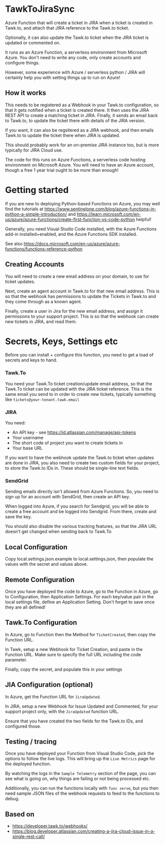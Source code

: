 # TawkToJiraSync
Azure Function that will create a ticket in JIRA when a ticket is created 
in Tawk.to, and attach that JIRA reference to the Tawk.to ticket.

Optionally, it can also update the Tawk.to ticket when the JIRA ticket is
updated or commented on.

It runs as an Azure Function, a serverless environment from Microsoft Azure.
You don't need to write any code, only create accounts and configure things.

However, some experience with Azure / serverless python / JIRA will certainly
help you with setting things up to run on Azure!

## How it works
This needs to be registered as a Webhook in your Tawk.to configuration, so
that it gets notified when a ticket is created there. It then uses the JIRA
REST API to create a matching ticket in JIRA. Finally, it sends an email
back to Tawk.to, to update the ticket there with details of the JIRA
version. 

If you want, it can also be regsitered as a JIRA webhook, and then emails 
Tawk.to to update the ticket there when JIRA is updated.

This should probably work for an on-premise JIRA instance too, but is more
typically for JIRA Cloud use.

The code for this runs on Azure Functions, a serverless code hosting 
environment on Microsoft Azure. You will need to have an Azure account,
though a free 1 year trial ought to be more than enough!

# Getting started
If you are new to deploying Python-based Functions on Azure, you may well
find the tutorials at
https://www.sentinelone.com/blog/azure-functions-in-python-a-simple-introduction/
and
https://learn.microsoft.com/en-us/azure/azure-functions/create-first-function-vs-code-python
helpful!

Generally, you need Visual Studio Code installed, with the Azure Functions 
add-in installed+enabled, and the Azure Functions SDK installed.

See also
https://docs.microsoft.com/en-us/azure/azure-functions/functions-reference-python

## Creating Accounts
You will need to create a new email address on your domain, to use for ticket
updates.

Next, create an agent account in Tawk.to for that new email address. This is so
that the webhook has permissions to update the Tickets in Tawk.to and they
come through as a known agent.

Finally, create a user in Jira for the new email address, and assign it
permissions to your support project. This is so that the webhook can create
new tickets in JIRA, and read them.

# Secrets, Keys, Settings etc
Before you can install + configure this function, you need to get a load of
secrets and keys to hand.

### Tawk.To
You need your Tawk.To ticket creation/update email address, so that the
Tawk.To ticket can be updated with the JIRA ticket reference. This is the
same email you send to in order to create new tickets, typically 
something like `tickets@your-tenant.tawk.email`

### JIRA
You need:
 * An API key - see https://id.atlassian.com/manage/api-tokens
 * Your username
 * The short code of project you want to create tickets in
 * Your base URL

If you want to have the webhook update the Tawk.to ticket when updates are
done in JIRA, you also need to create two custom fields for your project,
to store the Tawk.to IDs in. These should be single-line text fields.

### SendGrid
Sending emails directly isn't allowed from Azure Functions. So, you need to
sign up for an account with SendGrid, then create an API key.

When logged into Azure, if you search for Sendgrid, you will be able to
create a free account and be logged into Sendgrid. From there, create and
save the key.

You should also disable the various tracking features, so that the JIRA URL
doesn't get changed when sending back to Tawk.To

## Local Configuration
Copy local.settings.json.example to local.settings.json, then populate 
the values with the secret and values above.

## Remote Configuration
Once you have deployed the code to Azure, go to the Function in Azure, 
go to Configuration, then Application Settings. For each key/value pair
in the local settings file, define an Application Setting. Don't forget to
save once they are all defined!

## Tawk.To Configuration
In Azure, go to Function then the Method for `TicketCreated`, then copy 
the Function URL.

In Tawk, setup a new Webhook for Ticket Creation, and paste in the
Function URL. Make sure to specify the full URL including the code
parameter.

Finally, copy the secret, and populate this in your settings

## JIA Configuration (optional)
In Azure, get the Function URL for `JiraUpdated`. 

In JIRA, setup a new Webhook for Issue Updated and Commented, for your
support project only, with the `JiraUpdated` function URL.

Ensure that you have created the two fields for the Tawk.to IDs, and
configured those.

## Testing / tracing
Once you have deployed your Function from Visual Studio Code, pick the
options to follow the live logs. This will bring up the `Live Metrics`
page for the deployed function.

By watching the logs in the `Sample Telemetry` section of the page, you
can see what is going on, why things are failing or not being processed
etc.

Additionally, you can run the functions locally with `func serve`, but
you then need sample JSON files of the webhook requests to feed to
the functions to debug.

## Based on
 * https://developer.tawk.to/webhooks/
 * https://blog.developer.atlassian.com/creating-a-jira-cloud-issue-in-a-single-rest-call/
